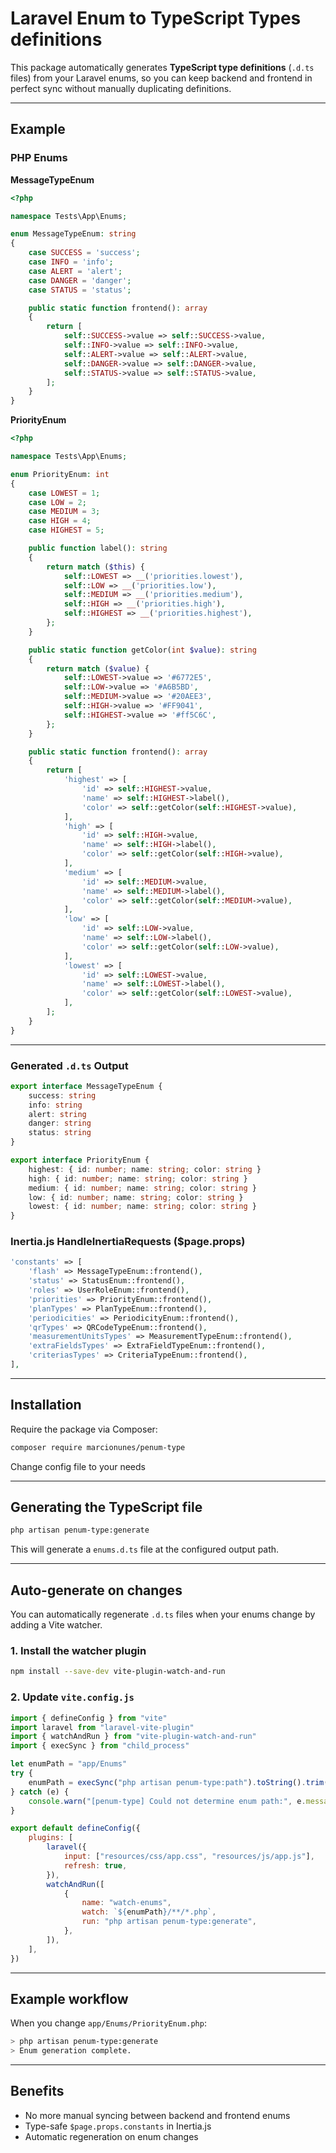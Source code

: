# Laravel Enum to TypeScript Types definitions

This package automatically generates **TypeScript type definitions** (`.d.ts` files) from your Laravel enums, so you can keep backend and frontend in perfect sync without manually duplicating definitions.

---

## Example

### PHP Enums

**MessageTypeEnum**

```php
<?php

namespace Tests\App\Enums;

enum MessageTypeEnum: string
{
    case SUCCESS = 'success';
    case INFO = 'info';
    case ALERT = 'alert';
    case DANGER = 'danger';
    case STATUS = 'status';

    public static function frontend(): array
    {
        return [
            self::SUCCESS->value => self::SUCCESS->value,
            self::INFO->value => self::INFO->value,
            self::ALERT->value => self::ALERT->value,
            self::DANGER->value => self::DANGER->value,
            self::STATUS->value => self::STATUS->value,
        ];
    }
}
```

**PriorityEnum**

```php
<?php

namespace Tests\App\Enums;

enum PriorityEnum: int
{
    case LOWEST = 1;
    case LOW = 2;
    case MEDIUM = 3;
    case HIGH = 4;
    case HIGHEST = 5;

    public function label(): string
    {
        return match ($this) {
            self::LOWEST => __('priorities.lowest'),
            self::LOW => __('priorities.low'),
            self::MEDIUM => __('priorities.medium'),
            self::HIGH => __('priorities.high'),
            self::HIGHEST => __('priorities.highest'),
        };
    }

    public static function getColor(int $value): string
    {
        return match ($value) {
            self::LOWEST->value => '#6772E5',
            self::LOW->value => '#A6B5BD',
            self::MEDIUM->value => '#20AEE3',
            self::HIGH->value => '#FF9041',
            self::HIGHEST->value => '#ff5C6C',
        };
    }

    public static function frontend(): array
    {
        return [
            'highest' => [
                'id' => self::HIGHEST->value,
                'name' => self::HIGHEST->label(),
                'color' => self::getColor(self::HIGHEST->value),
            ],
            'high' => [
                'id' => self::HIGH->value,
                'name' => self::HIGH->label(),
                'color' => self::getColor(self::HIGH->value),
            ],
            'medium' => [
                'id' => self::MEDIUM->value,
                'name' => self::MEDIUM->label(),
                'color' => self::getColor(self::MEDIUM->value),
            ],
            'low' => [
                'id' => self::LOW->value,
                'name' => self::LOW->label(),
                'color' => self::getColor(self::LOW->value),
            ],
            'lowest' => [
                'id' => self::LOWEST->value,
                'name' => self::LOWEST->label(),
                'color' => self::getColor(self::LOWEST->value),
            ],
        ];
    }
}
```

---

### Generated `.d.ts` Output

```ts
export interface MessageTypeEnum {
	success: string
	info: string
	alert: string
	danger: string
	status: string
}

export interface PriorityEnum {
	highest: { id: number; name: string; color: string }
	high: { id: number; name: string; color: string }
	medium: { id: number; name: string; color: string }
	low: { id: number; name: string; color: string }
	lowest: { id: number; name: string; color: string }
}
```

### Inertia.js HandleInertiaRequests ($page.props)

```php
'constants' => [
    'flash' => MessageTypeEnum::frontend(),
    'status' => StatusEnum::frontend(),
    'roles' => UserRoleEnum::frontend(),
    'priorities' => PriorityEnum::frontend(),
    'planTypes' => PlanTypeEnum::frontend(),
    'periodicities' => PeriodicityEnum::frontend(),
    'qrTypes' => QRCodeTypeEnum::frontend(),
    'measurementUnitsTypes' => MeasurementTypeEnum::frontend(),
    'extraFieldsTypes' => ExtraFieldTypeEnum::frontend(),
    'criteriasTypes' => CriteriaTypeEnum::frontend(),
],
```

---

## Installation

Require the package via Composer:

```bash
composer require marcionunes/penum-type
```

Change config file to your needs

---

## Generating the TypeScript file

```bash
php artisan penum-type:generate
```

This will generate a `enums.d.ts` file at the configured output path.

---

## Auto-generate on changes

You can automatically regenerate `.d.ts` files when your enums change by adding a Vite watcher.

### 1. Install the watcher plugin

```bash
npm install --save-dev vite-plugin-watch-and-run
```

### 2. Update `vite.config.js`

```js
import { defineConfig } from "vite"
import laravel from "laravel-vite-plugin"
import { watchAndRun } from "vite-plugin-watch-and-run"
import { execSync } from "child_process"

let enumPath = "app/Enums"
try {
	enumPath = execSync("php artisan penum-type:path").toString().trim()
} catch (e) {
	console.warn("[penum-type] Could not determine enum path:", e.message)
}

export default defineConfig({
	plugins: [
		laravel({
			input: ["resources/css/app.css", "resources/js/app.js"],
			refresh: true,
		}),
		watchAndRun([
			{
				name: "watch-enums",
				watch: `${enumPath}/**/*.php`,
				run: "php artisan penum-type:generate",
			},
		]),
	],
})
```

---

## Example workflow

When you change `app/Enums/PriorityEnum.php`:

```bash
> php artisan penum-type:generate
> Enum generation complete.
```

---

## Benefits

- No more manual syncing between backend and frontend enums
- Type-safe `$page.props.constants` in Inertia.js
- Automatic regeneration on enum changes
